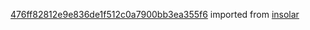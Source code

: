 [476ff82812e9e836de1f512c0a7900bb3ea355f6](https://github.com/insolar/insolar/commit/476ff82812e9e836de1f512c0a7900bb3ea355f6) imported from [insolar](https://github.com/insolar/insolar)
